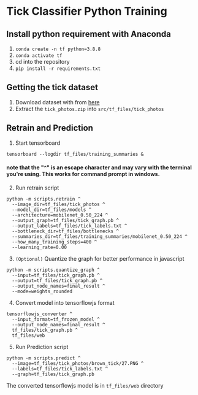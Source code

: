 # Tick Classifier Python Training

## Install python requirement with Anaconda

1. `conda create -n tf python=3.8.8`
2. `conda activate tf`
3. cd into the repository
4. `pip install -r requirements.txt`

## Getting the tick dataset

1. Download dataset with from [here](https://joog.uno/ticks_ds1)
2. Extract the `tick_photos.zip` into `src/tf_files/tick_photos`

## Retrain and Prediction

1. Start tensorboard

```{python}
tensorboard --logdir tf_files/training_summaries &
```

#### note that the "`^`" is an escape character and may vary with the terminal you're using. This works for command prompt in windows.

2. Run retrain script

```{python}
python -m scripts.retrain ^
  --image_dir=tf_files/tick_photos ^
  --model_dir=tf_files/models ^
  --architecture=mobilenet_0.50_224 ^
  --output_graph=tf_files/tick_graph.pb ^
  --output_labels=tf_files/tick_labels.txt ^
  --bottleneck_dir=tf_files/bottlenecks ^
  --summaries_dir=tf_files/training_summaries/mobilenet_0.50_224 ^
  --how_many_training_steps=400 ^
  --learning_rate=0.00
```

3. `(Optional)` Quantize the graph for better performance in javascript

```{python}
python -m scripts.quantize_graph ^
  --input=tf_files/tick_graph.pb ^
  --output=tf_files/tick_graph.pb ^
  --output_node_names=final_result ^
  --mode=weights_rounded
```

4. Convert model into tensorflowjs format

```{python}
tensorflowjs_converter ^
  --input_format=tf_frozen_model ^
  --output_node_names=final_result ^
  tf_files/tick_graph.pb ^
  tf_files/web
```

5. Run Prediction script

```{python}
python -m scripts.predict ^
  --image=tf_files/tick_photos/brown_tick/27.PNG ^
  --labels=tf_files/tick_labels.txt ^
  --graph=tf_files/tick_graph.pb
```

The converted tensorflowjs model is in `tf_files/web` directory
